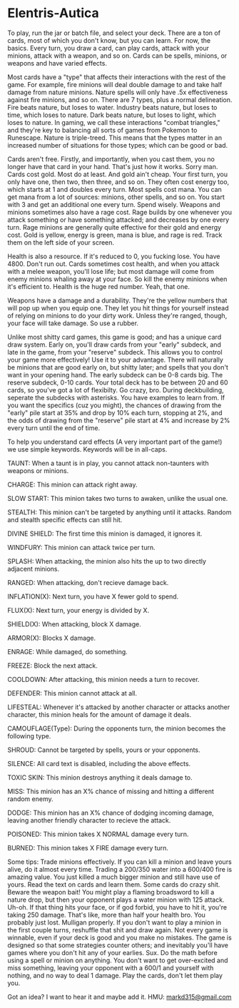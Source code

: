 # Elentris-Autica

To play, run the jar or batch file, and select your deck.
There are a ton of cards, most of which you don't know, but you can learn.  For now, the basics.
Every turn, you draw a card, can play cards, attack with your minions, attack with a weapon, and so on.
Cards can be spells, minions, or weapons and have varied effects.

Most cards have a "type" that affects their interactions with the rest of the game.
For example, fire minions will deal double damage to and take half damage from nature minions.  Nature spells will only have .5x effectiveness against fire minions, and so on.
There are 7 types, plus a normal delineation.
Fire beats nature, but loses to water.
Industry beats nature, but loses to time, which loses to nature.
Dark beats nature, but loses to light, which loses to nature.
In gaming, we call these interactions "combat triangles," and they're key to balancing all sorts of games from Pokemon to Runescape.
Nature is triple-treed.  This means that the types matter in an increased number of situations for those types; which can be good or bad.

Cards aren't free.
Firstly, and importantly, when you cast them, you no longer have that card in your hand.  That's just how it works.  Sorry man.
Cards cost gold.  Most do at least.  And gold ain't cheap.  Your first turn, you only have one, then two, then three, and so on.
They often cost energy too, which starts at 1 and doubles every turn.
Most spells cost mana.  You can get mana from a lot of sources: minions, other spells, and so on.  You start with 3 and get an additional one every turn.  Spend wisely.
Weapons and minions sometimes also have a rage cost.  Rage builds by one whenever you attack something or have something attacked; and decreases by one every turn.  Rage minions are generally quite effective for their gold and energy cost.
Gold is yellow, energy is green, mana is blue, and rage is red.  Track them on the left side of your screen.

Health is also a resource.  If it's reduced to 0, you fucking lose.  You have 4800.  Don't run out.
Cards sometimes cost health, and when you attack with a melee weapon, you'll lose life; but most damage will come from enemy minions whaling away at your face.  So kill the enemy minions when it's efficient to.
Health is the huge red number.  Yeah, that one.

Weapons have a damage and a durability.  They're the yellow numbers that will pop up when you equip one.  They let you hit things for yourself instead of relying on minions to do your dirty work.
Unless they're ranged, though, your face will take damage.  So use a rubber.

Unlike most shitty card games, this game is good; and has a unique card draw system.  Early on, you'll draw cards from your "early" subdeck, and late in the game, from your "reserve" subdeck.
This allows you to control your game more effectively!  Use it to your advantage.  There will naturally be minions that are good early on, but shitty later; and spells that you don't want in your opening hand.
The early subdeck can be 0-8 cards big.  The reserve subdeck, 0-10 cards.  Your total deck has to be between 20 and 60 cards, so you've got a lot of flexibilty.  Go crazy, bro.
During deckbuilding, seperate the subdecks with asterisks.  You have examples to learn from.
If you want the specifics (cuz you might), the chances of drawing from the "early" pile start at 35% and drop by 10% each turn, stopping at 2%, and the odds of drawing from the "reserve" pile start at 4% and increase by 2% every turn until the end of time.

To help you understand card effects (A very important part of the game!) we use simple keywords.  Keywords will be in all-caps.

TAUNT: When a taunt is in play, you cannot attack non-taunters with weapons or minions.

CHARGE: This minion can attack right away.

SLOW START: This minion takes two turns to awaken, unlike the usual one.

STEALTH: This minion can't be targeted by anything until it attacks.  Random and stealth specific effects can still hit.

DIVINE SHIELD: The first time this minion is damaged, it ignores it.

WINDFURY: This minion can attack twice per turn.

SPLASH: When attacking, the minion also hits the up to two directly adjacent minions.

RANGED: When attacking, don't recieve damage back.

INFLATION(X): Next turn, you have X fewer gold to spend.

FLUX(X): Next turn, your energy is divided by X. 

SHIELD(X): When attacking, block X damage.

ARMOR(X): Blocks X damage.

ENRAGE: While damaged, do something.

FREEZE: Block the next attack.

COOLDOWN: After attacking, this minion needs a turn to recover.

DEFENDER: This minion cannot attack at all.

LIFESTEAL: Whenever it's attacked by another character or attacks another character, this minion heals for the amount of damage it deals.

CAMOUFLAGE(Type): During the opponents turn, the minion becomes the following type.

SHROUD: Cannot be targeted by spells, yours or your opponents.

SILENCE: All card text is disabled, including the above effects.

TOXIC SKIN: This minion destroys anything it deals damage to.

MISS: This minion has an X% chance of missing and hitting a different random enemy.

DODGE: This minion has an X% chance of dodging incoming damage, leaving another friendly character to recieve the attack.

POISONED: This minion takes X NORMAL damage every turn.

BURNED: This minion takes X FIRE damage every turn.

Some tips:
Trade minions effectively.  If you can kill a minion and leave yours alive, do it almost every time.  Trading a 200/350 water into a 600/400 fire is amazing value.  You just killed a much bigger minion and still have use of yours.
Read the text on cards and learn them.  Some cards do crazy shit.
Beware the weapon bait!  You might play a flaming broadsword to kill a nature drop, but then your opponent plays a water minion with 125 attack.  Uh-oh.  If that thing hits your face, or if god forbid, you have to hit it, you're taking 250 damage.  That's like, more than half your health bro.  You probably just lost.
Mulligan properly.  If you don't want to play a minion in the first couple turns, reshuffle that shit and draw again.
Not every game is winnable, even if your deck is good and you make no mistakes.  The game is designed so that some strategies counter others; and inevitably you'll have games where you don't hit any of your earlies.  Sux.
Do the math before using a spell or minion on anything.  You don't want to get over-excited and miss something, leaving your opponent with a 600/1 and yourself with nothing, and no way to deal 1 damage.
Play the cards, don't let them play you.

Got an idea?  I want to hear it and maybe add it.  HMU: markd315@gmail.com

